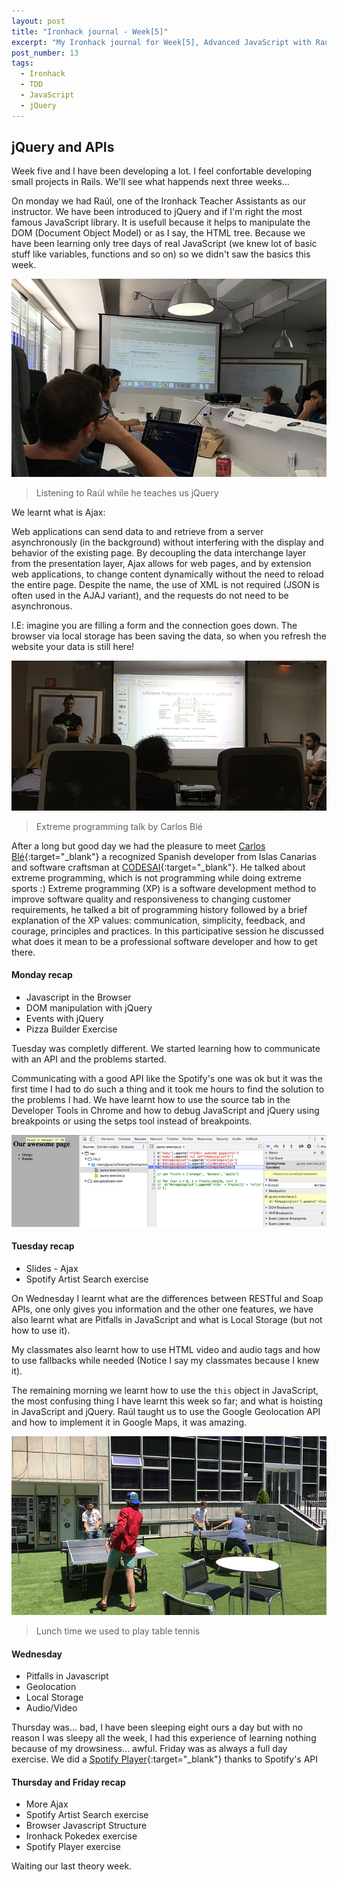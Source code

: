 ```yaml
---
layout: post
title: "Ironhack journal - Week[5]"
excerpt: "My Ironhack journal for Week[5], Advanced JavaScript with Raúl Vega"
post_number: 13
tags:
  - Ironhack
  - TDD
  - JavaScript
  - jQuery
---
```


## jQuery and APIs

Week five and I have been developing a lot. I feel confortable developing small projects in Rails. We'll see what happends next three weeks...

On monday we had Raúl, one of the Ironhack Teacher Assistants as our instructor. We have been introduced to jQuery and if I'm right the most famous JavaScript library. It is usefull because it helps to manipulate the DOM (Document Object Model) or as I say, the HTML tree. Because we have been learning only tree days of real JavaScript (we knew lot of basic stuff like variables, functions and so on) so we didn't saw the basics this week.

<img src="/assets/images/post-irnohack-week-five-a.jpg" alt="Listening to Raúl while he teaches us jQuery">

<blockquote class="">
    <p>Listening to Raúl while he teaches us jQuery</p>
</blockquote>

We learnt what is Ajax:

Web applications can send data to and retrieve from a server asynchronously (in the background) without interfering with the display and behavior of the existing page. By decoupling the data interchange layer from the presentation layer, Ajax allows for web pages, and by extension web applications, to change content dynamically without the need to reload the entire page. Despite the name, the use of XML is not required (JSON is often used in the AJAJ variant), and the requests do not need to be asynchronous.

I.E: imagine you are filling a form and the connection goes down. The browser via local storage has been saving the data, so when you refresh the website your data is still here!

<img src="/assets/images/post-irnohack-week-five-b.jpg" alt="Extreme programming talk by Carlos Blé">

<blockquote class="">
    <p>Extreme programming talk by Carlos Blé</p>
</blockquote>

After a long but good day we had the pleasure to meet [Carlos Blé](https://twitter.com/carlosble){:target="_blank"} a recognized Spanish developer from Islas Canarias and software craftsman at [CODESAI](http://www.codesai.com){:target="_blank"}. He talked about extreme programming, which is not programming while doing extreme sports :) Extreme programming (XP) is a software development method to improve software quality and responsiveness to changing customer requirements, he talked a bit of programming history followed by a brief explanation of the XP values: communication, simplicity, feedback, and courage, principles and practices. In this participative session he discussed what does it mean to be a professional software developer and how to get there.

#### Monday recap

- Javascript in the Browser
- DOM manipulation with jQuery
- Events with jQuery
- Pizza Builder Exercise

Tuesday was completly different. We started learning how to communicate with an API and the problems started.

Communicating with a good API like the Spotify's one was ok but it was the first time I had to do such a thing and it took me hours to find the solution to the problems I had. We have learnt how to use the source tab in the Developer Tools in Chrome and how to debug JavaScript and jQuery using breakpoints or using the setps tool instead of breakpoints.

<img src="/assets/images/post-irnohack-week-five-d.jpg" alt="jQuery debugging">

#### Tuesday recap

- Slides - Ajax
- Spotify Artist Search exercise

On Wednesday I learnt what are the differences between RESTful and Soap APIs, one only gives you information and the other one features, we have also learnt what are Pitfalls in JavaScript and what is Local Storage (but not how to use it).

My classmates also learnt how to use HTML video and audio tags and how to use fallbacks while needed (Notice I say my classmates because I knew it).

The remaining morning we learnt how to use the `this` object in JavaScript, the most confusing thing I have learnt this week so far; and what is hoisting in JavaScript and jQuery. Raúl taught us to use the Google Geolocation API and how to implement it in Google Maps, it was amazing.

<img src="/assets/images/post-irnohack-week-five-c.jpg" alt="Lunch time we used to play table tennis">

<blockquote class="">
    <p>Lunch time we used to play table tennis</p>
</blockquote>

#### Wednesday

- Pitfalls in Javascript
- Geolocation
- Local Storage
- Audio/Video

Thursday was... bad, I have been sleeping eight ours a day but with no reason I was sleepy all the week, I had this experience of learning nothing because of my drowsiness... awful. Friday was as always a full day exercise. We did a [Spotify Player](https://github.com/IgnaciodeNuevo/Ironhack/blob/master/Week%205/Day%205/spotify-skeleton-master/spotify.js){:target="_blank"} thanks to Spotify's API

#### Thursday and Friday recap

- More Ajax
- Spotify Artist Search exercise
- Browser Javascript Structure
- Ironhack Pokedex exercise
- Spotify Player exercise

Waiting our last theory week.
